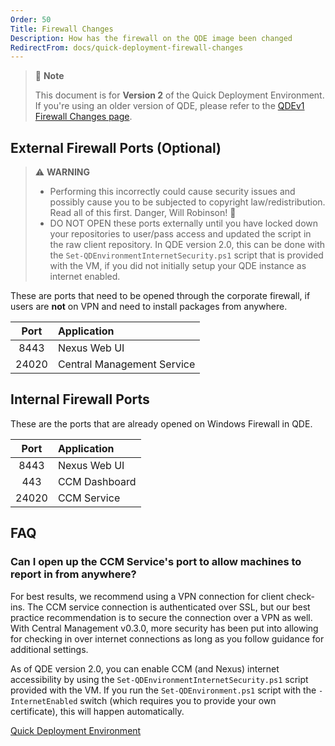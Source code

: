 ```yaml
---
Order: 50
Title: Firewall Changes
Description: How has the firewall on the QDE image been changed
RedirectFrom: docs/quick-deployment-firewall-changes
---
```


> 📝 **Note**
>
> This document is for **Version 2** of the Quick Deployment Environment.
> If you're using an older version of QDE, please refer to the [QDEv1 Firewall Changes page](./v1/firewall-changes).

## External Firewall Ports (Optional)

> ⚠️ **WARNING**
>
> * Performing this incorrectly could cause security issues and possibly cause you to be subjected to copyright law/redistribution.
>   Read all of this first.
>   Danger, Will Robinson! 🤖
> * DO NOT OPEN these ports externally until you have locked down your repositories to user/pass access and updated the script in the raw client repository.
>   In QDE version 2.0, this can be done with the `Set-QDEnvironmentInternetSecurity.ps1` script that is provided with the VM, if you did not initially setup your QDE instance as internet enabled.

These are ports that need to be opened through the corporate firewall, if users are **not** on VPN and need to install packages from anywhere.

| Port  | Application                |
| :---: | :------------------------- |
| 8443  | Nexus Web UI               |
| 24020 | Central Management Service |

## Internal Firewall Ports

These are the ports that are already opened on Windows Firewall in QDE.

| Port  | Application   |
| :---: | :------------ |
| 8443  | Nexus Web UI  |
|  443  | CCM Dashboard |
| 24020 | CCM Service   |

## FAQ

### Can I open up the CCM Service's port to allow machines to report in from anywhere?

For best results, we recommend using a VPN connection for client check-ins.
The CCM service connection is authenticated over SSL, but our best practice recommendation is to secure the connection over a VPN as well.
With Central Management v0.3.0, more security has been put into allowing for checking in over internet connections as long as you follow guidance for additional settings.

As of QDE version 2.0, you can enable CCM (and Nexus) internet accessibility by using the `Set-QDEnvironmentInternetSecurity.ps1` script provided with the VM.
If you run the `Set-QDEnvironment.ps1` script with the `-InternetEnabled` switch (which requires you to provide your own certificate), this will happen automatically.

[Quick Deployment Environment](./)
